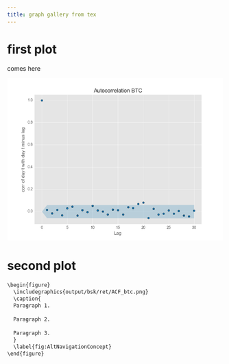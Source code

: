 ```yaml
---
title: graph gallery from tex
---
```


# first plot

comes here

![caption.](output/bsk/ret/ACF_btc.png)

# second plot

```
\begin{figure}
  \includegraphics{output/bsk/ret/ACF_btc.png}
  \caption{
  Paragraph 1.

  Paragraph 2.

  Paragraph 3.
  }
  \label{fig:AltNavigationConcept}
\end{figure}
```
